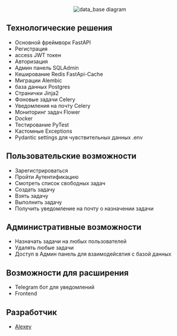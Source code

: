 <div align='center'>
        <img src="https://i.ibb.co/25Nn6gZ/oj-Hn3-GGp-Yh-Q.jpg", alt='data_base diagram'>
  
</div>


## Технологические решения
  - Основной фреймворк FastAPI
  - Регистрация
  - access JWT токен
  - Авторизация
  - Админ панель SQLAdmin
  - Кеширование Redis FastApi-Cache
  - Миграции Alembic
  - база данных Postgres
  - Странички Jinja2
  - Фоновые задачи Celery
  - Уведомления на почту Celery
  - Мониторинг задач Flower
  - Docker
  - Тестирование PyTest
  - Кастомные Exceptions
  - Pydantic settings для чувствительных данных .env

## Пользовательские возможности
  - Зарегистрироваться
  - Пройти Аутентификацию
  - Смотреть список свободных задач
  - Создать задачу
  - Взять задачу
  - Выполнить задачу
  - Получить уведомление на почту о назначении задачи

 ## Административные возможности
  - Назначать задачи на любых пользователей
  - Удалять любые задачи
  - Доступ в Админ панель для взаимодейсвтия с базой данных
 

## Возможности для расширения
  - Telegram бот для уведомлений
  - Frontend

## Разработчик

- [Alexey](https://github.com/xOstWinDx)
